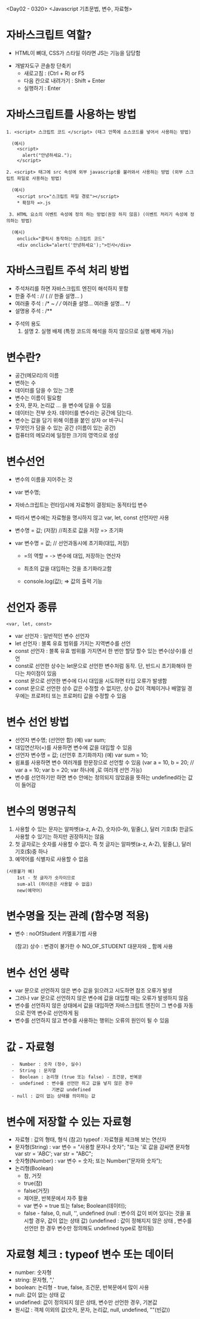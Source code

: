 <Day02 - 0320>
<Javascript 기초문법, 변수, 자료형>

# 자바스크립트 역할?
  - HTML이 뼈대, CSS가 스타일 이라면 JS는 기능을 담당함

  * 개발자도구 콘솔창 단축키 
    - 새로고침 : (Ctrl + R) or F5
    - 다음 칸으로 내려가기 : Shift + Enter
    - 실행하기 : Enter


# 자바스크립트를 사용하는 방법
    1. <script> 스크립트 코드 </script> (태그 안쪽에 소스코드를 넣어서 사용하는 방법)

      (예시)      
        <script>
          alert("안녕하세요.");
        </script>

    2. <script> 태그에 src 속성에 외부 javascript를 불러와서 사용하는 방법 (외부 스크립트 파일로 사용하는 방법)

      (예시)
        <script src="스크립트 파일 경로"></script>
        * 확장자 =>.js

     3. HTML 요소의 이벤트 속성에 정의 하는 방법(권장 하지 않음) (이벤트 처리기 속성에 정의하는 방법)

      (예시)
        onclick="클릭시 동작하는 스크립트 코드"
        <div onclick="alert('안녕하세요');">인사</div>


# 자바스크립트 주석 처리 방법
 - 주석처리를 하면 자바스크립트 엔진이 해석하지 못함
 - 한줄 주석 : // ( // 한줄 설명... )
 - 여러줄 주석 : /* ~ */
	       /* 
		여러줄 설명...
		여러줄 설명...
 	       */
 - 설명용 주석 : /**

  * 주석의 용도
      1. 설명
	    2. 실행 배제 (특정 코드의 해석을 하지 않으므로 실행 배제 가능)


# 변수란?
  - 공간(메모리)의 이름
  - 변하는 수
  - 데이터를 담을 수 있는 그릇
  - 변수는 이름이 필요함
  - 숫자, 문자, 논리값 ... 을 변수에 담을 수 있음
  - 데이터는 전부 숫자. 데이터를 변수라는 공간에 담는다.
  - 변수는 값을 담기 위해 이름을 붙인 상자 or 바구니
  - 무엇인가 담을 수 있는 공간 (이름이 있는 공간)
  - 컴퓨터의 메모리에 일정한 크기의 영역으로 생성


# 변수선언
  - 변수의 이름을 지어주는 것
  - var 변수명;
  - 자바스크립트는 런타임시에 자료형이 결정되는 동적타입 변수
  - 따라서 변수에는 자료형을 명시하지 않고 var, let, const 선언자만 사용
  - 변수명 = 값; (저장) //최초로 값을 저장 => 초기화
  - var 변수명 = 값; // 선언과동시에 초기화(대입, 저장)

    * =의 역할
      = -> 변수에 대입, 저장하는 연산자

    * 최초의 값을 대입하는 것을 초기화라고함

    * console.log(값); => 값의 출력 기능


# 선언자 종류
    <var, let, const>
   - var 선언자 : 일반적인 변수 선언자
   - let 선언자 : 블록 유효 범위를 가지는 지역변수를 선언
   - const 선언자 : 블록 유효 범위를 가지면서 한 번만 할당 할수 있는 변수(상수)를 선언
   - const로 선언한 상수는 let문으로 선언한 변수처럼 동작. 단, 반드시 초기화해야 한다는 차이점이 있음
   - const 문으로 선언한 변수에 다시 대입을 시도하면 타입 오류가 발생함
   - const 문으로 선언한 상수 값은 수정할 수 없지만, 상수 값이 객체이거나 배열일 경우에는 
     프로퍼티 또는 프로퍼티 값을 수정할 수 있음


# 변수 선언 방법
  - 선언자 변수명; (선언만 함) (예) var sum;
  - 대입연산자(=)를 사용하면 변수에 값을 대입할 수 있음
  - 선언자 변수명 = 값; (선언후 초기화까지) (예) var sum = 10;
  - 쉼표를 사용하면 변수 여러개를 한문장으로 선언할 수 있음
    (var a = 10, b = 20; // var a = 10; var b = 20; var 하나에 ,로 여러개 선언 가능)
  - 변수를 선언하기만 하면 변수 안에는 정의되지 않았음을 뜻하는 undefined라는 값이 들어감


# 변수의 명명규칙
  1. 사용할 수 있는 문자는 알파벳(a-z, A-Z), 숫자(0-9), 밑줄(_), 달러 기호($)
     한글도 사용할 수 있기는 하지만 권장하지는 않음
  2. 첫 글자로는 숫자를 사용할 수 없다. 즉 첫 글자는 알파벳(a-z, A-Z), 밑줄(_), 달러기호($)중 하나
  3. 예약어를 식별자로 사용할 수 없음

    (사용불가 예)
        1st - 첫 글자가 숫자이므로
        sum-all (하이픈은 사용할 수 없읍)
        new(예약어)


# 변수명을 짓는 관례 (함수명 적용)
  - 변수 : noOfStudent 카멜표기법 사용

    (참고) 상수 : 변경이 불가한 수
      NO_OF_STUDENT 대문자와 _ 함께 사용


# 변수 선언 생략
  - var 문으로 선언하지 않은 변수 값을 읽으려고 시도하면 참조 오류가 발생
  - 그러나 var 문으로 선언하지 않은 변수에 값을 대입할 때는 오류가 발생하지 않음
  - 변수를 선언하지 않은 상태에서 값을 대입하면 자바스크립트 엔진이 그 변수를 자동으로 전역 변수로 선언하게 됨
  - 변수를 선언하지 않고 변수를 사용하는 행위는 오류의 원인이 될 수 있음


# 값 - 자료형
      -  Number : 숫자 (정수, 실수)
      -  String : 문자열
      -  Boolean : 논리형 (true 또는 false) - 조건문, 반복문
      -  undefined : 변수를 선언만 하고 값을 넣지 않은 경우
                     기본값 undefined
      - null : 값이 없는 상태를 의미하는 값


# 변수에 저장할 수 있는 자료형
  - 자료형 : 값의 형태, 형식
      (참고) typeof : 자료형을 체크해 보는 연산자
  - 문자형(String) : var 변수 = "사용할 문자나 숫자";
      "또는 '로 값을 감싸면 문자형
      var str = 'ABC';
      var str = "ABC";
  - 숫자형(Number) : var 변수 = 숫자; 또는 Number(”문자와 숫자”);
  - 논리형(Boolean)
    * 참, 거짓
    * true(참)
    * false(거짓)
    * 제어문, 반복문에서 자주 활용
    * var 변수 = true 또는 false; Boolean(데이터);
    * false - false, 0, null, '', undefined
      (null : 변수의 값이 비어 있다는 것을 표시할 경우, 값이 없는 상태 값)
      (undefined : 값이 정해지지 않은 상태 , 변수를 선언만 한 경우
       변수만 정의해도 undefined  type로 정의됨)


# 자료형 체크 : typeof 변수 또는 데이터
  - number: 숫자형
  - string: 문자형, ",'
  - boolean: 논리형 - true, false, 조건문, 반복문에서 많이 사용
  - null: 값이 없는 상태 값
  - undefined: 값이 정의되지 않은 상태, 변수만 선언한 경우, 기본값 
  - 원시값 : 객체 이외의 값(숫자, 문자, 논리값, null, undefined, ""(빈값))
